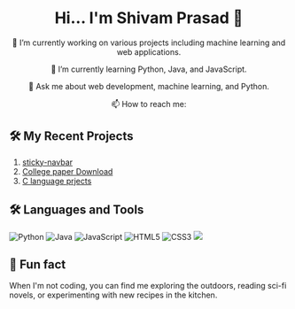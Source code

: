 


<!-- Header Section -->
<div align="center">
  <h1>Hi... I'm Shivam Prasad 👋</h1>
 
</div>

<!-- Contact and Collaboration Section -->
<div align="center">
  <p>🔭 I’m currently working on various projects including machine learning and web applications.</p>
  <p>🌱 I’m currently learning Python, Java, and JavaScript.</p>
  <p>💬 Ask me about web development, machine learning, and Python.</p>
  <p>📫 How to reach me:</p>
</div>

<!-- Social Media Icons -->
<div align="center">
  </div>

<!-- Recent Projects Section -->
## 🛠 My Recent Projects
1. [sticky-navbar](https://github.com/Jamesoliverz/sticky-navbar.github.io)
2. [College paper Download ](https://github.com/Jamesoliverz/college-previousYear-noteboooks.github.io)
3. [C language prjects](https://github.com/Jamesoliverz/C_language)

<!-- Languages and Tools Section -->
## 🛠 Languages and Tools
<p align="left">
  <img src="https://img.shields.io/badge/Python-3776AB?style=for-the-badge&logo=python&logoColor=white" alt="Python">
  <img src="https://img.shields.io/badge/Java-007396?style=for-the-badge&logo=java&logoColor=white" alt="Java">
  <img src="https://img.shields.io/badge/JavaScript-F7DF1E?style=for-the-badge&logo=javascript&logoColor=black" alt="JavaScript">
  <img src="https://img.shields.io/badge/HTML5-E34F26?style=for-the-badge&logo=html5&logoColor=white" alt="HTML5">
  <img src="https://img.shields.io/badge/CSS3-1572B6?style=for-the-badge&logo=css3&logoColor=white" alt="CSS3">
  <img src="https://img.shields.io/badge/C-A8B9CC?style=for-the-badge&logo=c&logoColor=white">
</p>


## 🎉 Fun fact

When I'm not coding, you can find me exploring the outdoors, reading sci-fi novels, or experimenting with new recipes in the kitchen.

<!-- GitHub Stats Section -->


